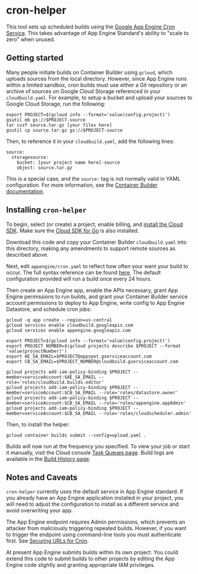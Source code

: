 # cron-helper

This tool sets up scheduled builds using the [Google App Engine Cron Service](https://cloud.google.com/appengine/docs/standard/go/config/cron).  This takes advantage of App Engine Standard's ability to "scale to zero" when unused.

## Getting started

Many people initiate builds on Container Builder using `gcloud`, which uploads sources from the local directory.  However, since App Engine runs within a limited sandbox, cron builds must use either a Git repository or an archive of sources on Google Cloud Storage referenced in your `cloudbuild.yaml`.  For example, to setup a bucket and upload your sources to Google Cloud Storage, run the following:

```
export PROJECT=$(gcloud info --format='value(config.project)')
gsutil mb gs://$PROJECT-source
tar cvzf source.tar.gz [your files here]
gsutil cp source.tar.gz gs://$PROJECT-source
```

Then, to reference it in your `cloudbuild.yaml`, add the following lines:

```
source:
  storagesource:
    bucket: [your project name here]-source
    object: source.tar.gz
```

This is a special case, and the `source:` tag is not normally valid in YAML configuration.  For more information, see the [Container Builder documentation](https://cloud.google.com/container-builder/docs/build-config#source_code_location).

## Installing `cron-helper`

To begin, select (or create) a project, enable billing, and [install the Cloud SDK](https://cloud.google.com/sdk/downloads).  Make sure the [Cloud SDK for Go](https://cloud.google.com/appengine/docs/standard/go/download) is also installed.

Download this code and copy your Container Builder `cloudbuild.yaml` into this directory, making any amendments to support remote sources as described above.

Next, edit `appengine/cron.yaml` to reflect how often your want your build to occur.  The full syntax reference can be found [here](https://cloud.google.com/appengine/docs/standard/go/config/cronref).  The default configuration provided will run a build once every 24 hours.

Then create an App Engine app, enable the APIs necessary, grant App Engine permissions to run builds, and grant your Container Builder service account permissions to deploy to App Engine, write config to App Engine Datastore, and schedule cron jobs:

```
gcloud -q app create --region=us-central
gcloud services enable cloudbuild.googleapis.com
gcloud services enable appengine.googleapis.com

export PROJECT=$(gcloud info --format='value(config.project)')
export PROJECT_NUMBER=$(gcloud projects describe $PROJECT --format 'value(projectNumber)')
export AE_SA_EMAIL=$PROJECT@appspot.gserviceaccount.com
export CB_SA_EMAIL=$PROJECT_NUMBER@cloudbuild.gserviceaccount.com

gcloud projects add-iam-policy-binding $PROJECT --member=serviceAccount:$AE_SA_EMAIL --role='roles/cloudbuild.builds.editor'
gcloud projects add-iam-policy-binding $PROJECT --member=serviceAccount:$CB_SA_EMAIL --role='roles/datastore.owner'  
gcloud projects add-iam-policy-binding $PROJECT --member=serviceAccount:$CB_SA_EMAIL --role='roles/appengine.appAdmin'
gcloud projects add-iam-policy-binding $PROJECT --member=serviceAccount:$CB_SA_EMAIL --role='roles/cloudscheduler.admin'
```

Then, to install the helper:

```
gcloud container builds submit --config=upload.yaml .
```

Builds will now run at the frequency you specified.  To view your job or start it manually, visit the Cloud console [Task Queues page](https://console.cloud.google.com/appengine/taskqueues/cron).  Build logs are available in the [Build History page](https://console.cloud.google.com/gcr/builds).

## Notes and Caveats

`cron-helper` currently uses the default service in App Engine standard.  If you already have an App Engine application installed in your project, you will need to adjust the configuration to install as a different service and avoid overwriting your app.

The App Engine endpoint requires Admin permissions, which prevents an attacker from maliciously triggering repeated builds.  However, if you want to trigger the endpoint using command-line tools you must authenticate first.  See [Securing URLs for Cron](https://cloud.google.com/appengine/docs/standard/go/config/cron#securing_urls_for_cron).

At present App Engine submits builds within its own project.  You could extend this code to submit builds to other projects by editing the App Engine code slightly and granting appropriate IAM privileges.
